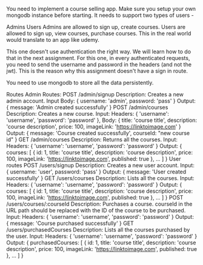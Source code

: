 You need to implement a course selling app. Make sure you setup your own mongodb instance before starting. It needs to support two types of users -

Admins
Users
Admins are allowed to sign up, create courses. Users are allowed to sign up, view courses, purchase courses. This in the real world would translate to an app like udemy.

This one doesn't use authentication the right way. We will learn how to do that in the next assignment. For this one, in every authenticated requests, you need to send the username and password in the headers (and not the jwt). This is the reason why this assignment doesn't have a sign in route.

You need to use mongodb to store all the data persistently.

Routes
Admin Routes:
POST /admin/signup Description: Creates a new admin account. Input Body: { username: 'admin', password: 'pass' } Output: { message: 'Admin created successfully' }
POST /admin/courses Description: Creates a new course. Input: Headers: { 'username': 'username', 'password': 'password' }, Body: { title: 'course title', description: 'course description', price: 100, imageLink: 'https://linktoimage.com' } Output: { message: 'Course created successfully', courseId: "new course id" }
GET /admin/courses Description: Returns all the courses. Input: Headers: { 'username': 'username', 'password': 'password' } Output: { courses: [ { id: 1, title: 'course title', description: 'course description', price: 100, imageLink: 'https://linktoimage.com', published: true }, ... ] }
User routes
POST /users/signup Description: Creates a new user account. Input: { username: 'user', password: 'pass' } Output: { message: 'User created successfully' }
GET /users/courses Description: Lists all the courses. Input: Headers: { 'username': 'username', 'password': 'password' } Output: { courses: [ { id: 1, title: 'course title', description: 'course description', price: 100, imageLink: 'https://linktoimage.com', published: true }, ... ] }
POST /users/courses/:courseId Description: Purchases a course. courseId in the URL path should be replaced with the ID of the course to be purchased. Input: Headers: { 'username': 'username', 'password': 'password' } Output: { message: 'Course purchased successfully' }
GET /users/purchasedCourses Description: Lists all the courses purchased by the user. Input: Headers: { 'username': 'username', 'password': 'password' } Output: { purchasedCourses: [ { id: 1, title: 'course title', description: 'course description', price: 100, imageLink: 'https://linktoimage.com', published: true }, ... ] }